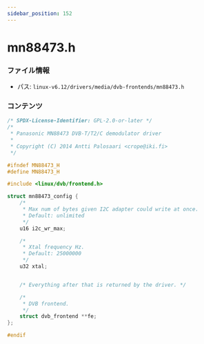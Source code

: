 ```yaml
---
sidebar_position: 152
---
```

# mn88473.h

### ファイル情報

- パス: `linux-v6.12/drivers/media/dvb-frontends/mn88473.h`

### コンテンツ

```h
/* SPDX-License-Identifier: GPL-2.0-or-later */
/*
 * Panasonic MN88473 DVB-T/T2/C demodulator driver
 *
 * Copyright (C) 2014 Antti Palosaari <crope@iki.fi>
 */

#ifndef MN88473_H
#define MN88473_H

#include <linux/dvb/frontend.h>

struct mn88473_config {
	/*
	 * Max num of bytes given I2C adapter could write at once.
	 * Default: unlimited
	 */
	u16 i2c_wr_max;

	/*
	 * Xtal frequency Hz.
	 * Default: 25000000
	 */
	u32 xtal;


	/* Everything after that is returned by the driver. */

	/*
	 * DVB frontend.
	 */
	struct dvb_frontend **fe;
};

#endif

```
